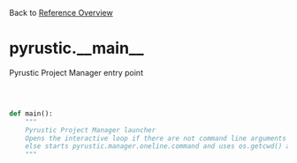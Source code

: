 
Back to [Reference Overview](https://github.com/pyrustic/pyrustic/blob/master/docs/reference/README.md)

# pyrustic.\_\_main\_\_

Pyrustic Project Manager entry point

<br>


```python

def main():
    """
    Pyrustic Project Manager launcher
    Opens the interactive loop if there are not command line arguments
    else starts pyrustic.manager.oneline.command and uses os.getcwd() as target
    """

```

